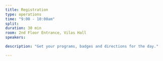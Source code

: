 ```yaml
---
title: Registration
type: operations
time: "9:00 - 10:00am"
split:
duration: 30 min
room: 2nd Floor Entrance, Vilas Hall
speakers:

description: "Get your programs, badges and directions for the day."

---
```

